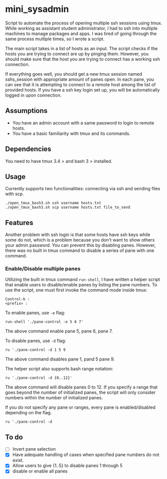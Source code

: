 # mini_sysadmin
Script to automate the process of opening multiple ssh sessions using tmux. While working as assistant student administrator, I had to ssh into multiple machines to manage packages and apps. I was tired of going through the same process multiple times, so I wrote a script. 

The main script takes in a list of hosts as an input. The script checks if the hosts you are trying to connect are up by pinging them. However, you should make sure that the host you are trying to connect has a working ssh connection. 

If everything goes well, you should get a new tmux session named sshs_session with appropriate amount of panes open. In each pane, you can see that it is attempting to connect to a remote host among the list of provided hosts. If you have a ssh key login set up, you will be automatically logged in upon connection. 

## Assumptions 
- You have an admin account with a same password to login to remote hosts. 
- You have a basic familiarity with tmux and its commands. 

## Dependencies 
You need to have tmux 3.4 > and bash 3 > installed. 

## Usage 
Currently supports two functionalities: connecting via ssh and sending files with scp.
```
./open_tmux_bash3.sh ssh username hosts.txt
./open_tmux_bash3.sh scp username hosts.txt file_to_send
```

## Features 
Another problem with ssh login is that some hosts have ssh keys while some do not, which is a problem because you don't want to show others your admin password. You can prevent this by disabling panes. However, there was no built in tmux command to disable a series of pane with one command. 

### Enable/Disable multiple panes
Utilizing the built in tmux command `run-shell`, I have written a helper script that enable users to disable/enable panes by listing the pane numbers. To use the script, one must first invoke the command mode inside tmux:
```
Control-b :
<prefix> :
```
To enable panes, use `-e` flag:
```
run-shell './pane-control -e 5 6 7'
```
The above command enable pane 5, pane 6, pane 7.

To disable panes, use  `-d` flag:
```
ru './pane-control -d 1 5 9
```
The above command disables pane 1, pand 5 pane 9.

The helper script also supports bash range notation:
```
ru './pane-control -d {0..12}'
```
The above command will disable panes 0 to 12. If you specify a range that goes beyond the number of initialized panes, the script will only consider numbers within the number of initialized panes. 

If you do not specify any pane or ranges, every pane is enabled/disabled depending on the flag.
```
ru './pane-control -d
```

## To do 
- [ ] Invert pane selection
- [x] Have adequate handling of cases when specified pane numbers do not exist. 
- [x] Allow users to give {1..5} to disable panes 1 through 5
- [x] disable or enable all panes 
